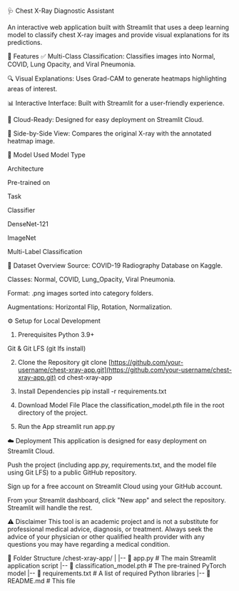 🩺 Chest X-Ray Diagnostic Assistant

An interactive web application built with Streamlit that uses a deep learning model to classify chest X-ray images and provide visual explanations for its predictions.

📌 Features
✅ Multi-Class Classification: Classifies images into Normal, COVID, Lung Opacity, and Viral Pneumonia.

🔍 Visual Explanations: Uses Grad-CAM to generate heatmaps highlighting areas of interest.

📊 Interactive Interface: Built with Streamlit for a user-friendly experience.

🚀 Cloud-Ready: Designed for easy deployment on Streamlit Cloud.

📁 Side-by-Side View: Compares the original X-ray with the annotated heatmap image.

🧠 Model Used
Model Type

Architecture

Pre-trained on

Task

Classifier

DenseNet-121

ImageNet

Multi-Label Classification

🏥 Dataset Overview
Source: COVID-19 Radiography Database on Kaggle.

Classes: Normal, COVID, Lung_Opacity, Viral Pneumonia.

Format: .png images sorted into category folders.

Augmentations: Horizontal Flip, Rotation, Normalization.

⚙️ Setup for Local Development
1. Prerequisites
Python 3.9+

Git & Git LFS (git lfs install)

2. Clone the Repository
git clone [https://github.com/your-username/chest-xray-app.git](https://github.com/your-username/chest-xray-app.git)
cd chest-xray-app

3. Install Dependencies
pip install -r requirements.txt

4. Download Model File
Place the classification_model.pth file in the root directory of the project.

5. Run the App
streamlit run app.py

☁️ Deployment
This application is designed for easy deployment on Streamlit Cloud.

Push the project (including app.py, requirements.txt, and the model file using Git LFS) to a public GitHub repository.

Sign up for a free account on Streamlit Cloud using your GitHub account.

From your Streamlit dashboard, click "New app" and select the repository. Streamlit will handle the rest.

⚠️ Disclaimer
This tool is an academic project and is not a substitute for professional medical advice, diagnosis, or treatment. Always seek the advice of your physician or other qualified health provider with any questions you may have regarding a medical condition.

📂 Folder Structure
/chest-xray-app/
|
|-- 📄 app.py                  # The main Streamlit application script
|-- 🧠 classification_model.pth    # The pre-trained PyTorch model
|-- 🛒 requirements.txt         # A list of required Python libraries
|-- 📄 README.md                 # This file
